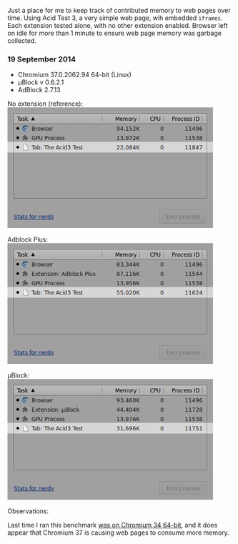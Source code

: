 Just a place for me to keep track of contributed memory to web pages over time. Using Acid Test 3, a very simple web page, wih embedded `iframes`. Each extension tested alone, with no other extension enabled. Browser left on idle for more than 1 minute to ensure web page memory was garbage collected.

### 19 September 2014

- Chromium 37.0.2062.94 64-bit (Linux)
- µBlock v 0.6.2.1
- AdBlock 2.7.13

No extension (reference):<br>
![no extension](https://raw.githubusercontent.com/gorhill/uBlock/master/doc/benchmarks/mem-usage-in-page-20140919-none.png)

Adblock Plus:<br>
![Adblock Plus](https://raw.githubusercontent.com/gorhill/uBlock/master/doc/benchmarks/mem-usage-in-page-20140919-abp.png)

µBlock:<br>
![µBlock](https://raw.githubusercontent.com/gorhill/uBlock/master/doc/benchmarks/mem-usage-in-page-20140919-ublock.png)

Observations:

Last time I ran this benchmark [was on Chromium 34 64-bit](https://github.com/gorhill/uBlock/wiki/%C2%B5Block-vs.-ABP:-efficiency-compared#added-memory-footprint-to-web-pages), and it does appear that Chromium 37 is causing web pages to consume more memory.